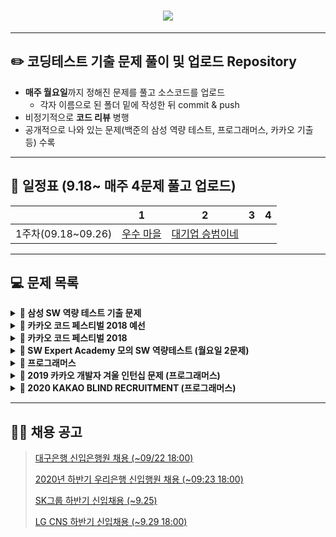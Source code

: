 <h1 align="center"> <img src="https://i.imgur.com/dFC5Bbt.png"> </h1>

------

## ✏️ **코딩테스트 기출 문제 풀이 및 업로드 Repository**

* **매주 월요일**까지 정해진 문제를 풀고 소스코드를 업로드
  * 각자 이름으로 된 폴더 밑에 작성한 뒤 commit & push
* 비정기적으로 **코드 리뷰** 병행
* 공개적으로 나와 있는 문제(백준의 삼성 역량 테스트, 프로그래머스, 카카오 기출 등) 수록

------


## **📅 일정표 (9.18~ 매주 4문제 풀고 업로드)**
| |1|2|3|4|
|:-:|:-:|:-:|:-:|:-:|
|1주차(09.18~09.26)|[우수 마을](https://www.acmicpc.net/problem/1949)|[대기업 승범이네](https://www.acmicpc.net/problem/17831)|||

------

## **💻 문제 목록**

<details markdown="1">
<summary><strong>📄 삼성 SW 역량 테스트 기출 문제</strong></summary>

| 문제 번호 |      제목       |                  URL                  | 풀이(O,X) |
| :-------: | :-------------: | :-----------------------------------: | :-------: |
|   13460   |   구슬 탈출 2   | https://www.acmicpc.net/problem/13460 |     -     |
|   12100   |   2048(Easy)    | https://www.acmicpc.net/problem/12100 |     -     |
|   3190    |       뱀        | https://www.acmicpc.net/problem/3190  |     -     |
|   13458   |    시험 감독    | https://www.acmicpc.net/problem/13458 |     -     |
|   14499   |  주사위 굴리기  | https://www.acmicpc.net/problem/14499 |     -     |
|   14500   |   테트로미노    | https://www.acmicpc.net/problem/14500 |     -     |
|   14501   |      퇴사       | https://www.acmicpc.net/problem/14501 |     -     |
|   14502   |     연구소      | https://www.acmicpc.net/problem/14502 |     -     |
|   14503   |   로봇 청소기   | https://www.acmicpc.net/problem/14503 |     -     |
|   14888   | 연산자 끼워넣기 | https://www.acmicpc.net/problem/14888 |     -     |
|   14889   | 스타트와 링크 | https://www.acmicpc.net/problem/14889 |     -     |
|   14890   | 경사로 | https://www.acmicpc.net/problem/14890 |     -     |
|   14891   | 톱니바퀴 | https://www.acmicpc.net/problem/14891 |     -     |
|   15683   | 감시 | https://www.acmicpc.net/problem/15683	 |     -     |
|   15684   | 사다리 조작 | https://www.acmicpc.net/problem/15684 |     -     |
|   15685   | 드래곤 커브 | https://www.acmicpc.net/problem/15685 |     -     |
|   15686   | 치킨 배달 | https://www.acmicpc.net/problem/15686 |     -     |
|   5373   | 큐빙 | https://www.acmicpc.net/problem/5373 |     -     |
|   16234   | 인구 이동 | https://www.acmicpc.net/problem/16234 |     -     |
|   16235   | 나무 재테크 | https://www.acmicpc.net/problem/16235 |     -     |
|   16236   | 아기 상어 | https://www.acmicpc.net/problem/16236 |     -     |
|   17144   | 미세먼지 안녕! | https://www.acmicpc.net/problem/17144 |     -     |
|   17143   | 낚시왕 | https://www.acmicpc.net/problem/17143 |     -     |
|   17140   | 이차원 배열과 연산 | https://www.acmicpc.net/problem/17140 |     -     |
|   17142   | 연구소 3 | https://www.acmicpc.net/problem/17142 |     -     |
|   17779   | 게리맨더링 2 | https://www.acmicpc.net/problem/17779 |     -     |
|   17837   | 새로운 게임 2 | https://www.acmicpc.net/problem/17837 |     -     |
|   17822   | 원판 돌리기 | https://www.acmicpc.net/problem/17822 |     -     |
|   17825   | 주사위 윷놀이 | https://www.acmicpc.net/problem/17825 |     -     |
|   19235   | 모노미노도미노 | https://www.acmicpc.net/problem/19235 |     -     |
|   19236   | 청소년 상어 | https://www.acmicpc.net/problem/19236 |     -     |
|   19237   | 어른 상어 | https://www.acmicpc.net/problem/19237 |     -     |
|   19238   | 스타트 택시 | https://www.acmicpc.net/problem/19238 |     -     |
------
</details>

<details markdown="1">
<summary><strong>📄 카카오 코드 페스티벌 2018 예선</strong></summary>

| 문제 번호 |   제목    |               URL                | 풀이(O,X) |
| :-------: | :-------: | :------------------------------: | :-------: |
|   15953   | 상금 헌터 | http://acmicpc.net/problem/15953 |     O     |
|   15954   |  인형들   | http://acmicpc.net/problem/15954 |     O     |

------
</details>

<details markdown="1">
<summary><strong>📄 카카오 코드 페스티벌 2018</strong></summary>

| 문제 번호 |         제목         |               URL                | 풀이(O,X) |
| :-------: | :------------------: | :------------------------------: | :-------: |
|   15997   |      승부 예측       | http://acmicpc.net/problem/15997 |     O      |
|   15998   |      카카오머니      | http://acmicpc.net/problem/15998 |     O      |

------
</details>

<details markdown="1">
<summary><strong>📄 SW Expert Academy 모의 SW 역량테스트 (월요일 2문제)</strong></summary>

| 문제 번호 |         제목         |                             URL                              | 풀이(O,X) |
| :-------: | :------------------: | :----------------------------------------------------------: | :-------: |
|   1949    |     등산로 조성      | [클릭](https://swexpertacademy.com/main/code/problem/problemDetail.do?contestProbId=AV5PoOKKAPIDFAUq) |     O     |
|   1953    |     탈주범 검거      | [클릭](https://swexpertacademy.com/main/code/problem/problemDetail.do?contestProbId=AV5PpLlKAQ4DFAUq) |     O     |
|   2105    |     디저트 카페      | [클릭](https://swexpertacademy.com/main/code/problem/problemDetail.do?contestProbId=AV5VwAr6APYDFAWu) |     O     |
|   2112    |      보호 필름       | [클릭](https://swexpertacademy.com/main/code/problem/problemDetail.do?contestProbId=AV5V1SYKAaUDFAWu) |     O     |
|   2117    |    홈 방범 서비스    | [클릭](https://swexpertacademy.com/main/code/problem/problemDetail.do?contestProbId=AV5V61LqAf8DFAWu) |     O     |
|   2382    |     미생물 격리      | [클릭](https://swexpertacademy.com/main/code/problem/problemDetail.do?contestProbId=AV597vbqAH0DFAVl) |     O     |
|   2383    |    점심 식사시간     | [클릭](https://swexpertacademy.com/main/code/problem/problemDetail.do?contestProbId=AV5-BEE6AK0DFAVl) |     O     |
|   4013    |     특이한 자석      | [클릭](https://swexpertacademy.com/main/code/problem/problemDetail.do?contestProbId=AWIeV9sKkcoDFAVH) |     O     |
|   4014    |     활주로 건설      | [클릭](https://swexpertacademy.com/main/code/problem/problemDetail.do?contestProbId=AWIeW7FakkUDFAVH) |     O     |
|   5644    |      무선 충전       | [클릭](https://swexpertacademy.com/main/code/problem/problemDetail.do?contestProbId=AWXRDL1aeugDFAUo) |     O     |
|   5648    | 원자 소멸 시뮬레이션 | [클릭](https://swexpertacademy.com/main/code/problem/problemDetail.do?contestProbId=AWXRFInKex8DFAUo) |     O     |
|   5650    |      핀볼 게임       | [클릭](https://swexpertacademy.com/main/code/problem/problemDetail.do?contestProbId=AWXRF8s6ezEDFAUo) |     O     |
|   5653    |     줄기세포배양     | [클릭](https://swexpertacademy.com/main/code/problem/problemDetail.do?contestProbId=AWXRJ8EKe48DFAUo) |     O     |
|   5656    |      벽돌 깨기       | [클릭](https://swexpertacademy.com/main/code/problem/problemDetail.do?contestProbId=AWXRQm6qfL0DFAUo) |     O     |
|   5658    |  보물상자 비밀번호   | [클릭](https://swexpertacademy.com/main/code/problem/problemDetail.do?contestProbId=AWXRUN9KfZ8DFAUo) |     O     |

------
</details>

<details markdown="1">
<summary><strong>📄 프로그래머스</strong></summary>

|    제목    |                           URL                            | 풀이(O,X) |
| :--------: | :------------------------------------------------------: | :-------: |
| 가장 큰 수 | https://programmers.co.kr/learn/courses/30/lessons/42746 |     O     |
|    카펫    | https://programmers.co.kr/learn/courses/30/lessons/42842 |     O     |
|  조이스틱  | https://programmers.co.kr/learn/courses/30/lessons/42860 |     O     |
|  숫자야구  | https://programmers.co.kr/learn/courses/30/lessons/42841  |     O     |
|  타겟 넘버  | https://programmers.co.kr/learn/courses/30/lessons/43165  |    O     |
|  N으로 표현 | https://programmers.co.kr/learn/courses/30/lessons/42895 |     O     |
| 타일 장식물 | https://programmers.co.kr/learn/courses/30/lessons/43104  |    O     |
| 전화번호 목록 | https://programmers.co.kr/learn/courses/30/lessons/42577 |    O     |
|  네트워크  |https://programmers.co.kr/learn/courses/30/lessons/43162 |       O    |
|    위장    | https://programmers.co.kr/learn/courses/30/lessons/42578 |     O     |
|  단어변환  | https://programmers.co.kr/learn/courses/30/lessons/43163  |     O     |
|    탑    | https://programmers.co.kr/learn/courses/30/lessons/42588 |     O     |
| H-Index | https://programmers.co.kr/learn/courses/30/lessons/42747 | O |
| 입국 심사 | https://programmers.co.kr/learn/courses/30/lessons/43238 | O |
| 예산 | https://programmers.co.kr/learn/courses/30/lessons/43237 | O |

------
</details>



<details markdown="1">
<summary><strong>📄 2019 카카오 개발자 겨울 인턴십 문제 (프로그래머스)</strong></summary>

|         문제         | 레벨 |                           URL                            | 풀이(O, X) |
| :------------------: | :--: | :------------------------------------------------------: | :--------: |
| 크레인 인형뽑기 게임 |  1   | https://programmers.co.kr/learn/courses/30/lessons/64061 |     O     |
|         튜플         |  2   | https://programmers.co.kr/learn/courses/30/lessons/64065 |     O      |
|     불량 사용자      |  3   | https://programmers.co.kr/learn/courses/30/lessons/64064 |     O      |
|     호텔 방 배정     |  3   | https://programmers.co.kr/learn/courses/30/lessons/64063 |     O      |
|   징검다리 건너기    |  4   | https://programmers.co.kr/learn/courses/30/lessons/64062 |     O     |

------
</details>


<details markdown="1">
<summary><strong>📄 2020 KAKAO BLIND RECRUITMENT (프로그래머스)</summary></strong>

|      문제      | 레벨 |                           URL                            | 풀이(O, X) |
| :------------: | :--: | :------------------------------------------------------: | :--------: |
|  문자열 압축   |  2   | https://programmers.co.kr/learn/courses/30/lessons/60057 |     O      |
|   괄호 변환    |  2   | https://programmers.co.kr/learn/courses/30/lessons/60058 |     O      |
| 자물쇠와 열쇠  |  3   | https://programmers.co.kr/learn/courses/30/lessons/60059 |     O      |
| 기둥과 보 설치 |  3   | https://programmers.co.kr/learn/courses/30/lessons/60061 |     O      |
|   외벽 점검    |  3   | https://programmers.co.kr/learn/courses/30/lessons/60062 |     O      |
| 블록 이동하기  |  3   | https://programmers.co.kr/learn/courses/30/lessons/60063 |     O      |
|   가사 검색    |  4   | https://programmers.co.kr/learn/courses/30/lessons/60060 |     O      |

------
</details>

------

## 👨‍👧 채용 공고
> [대구은행 신입은행원 채용 (~09/22 18:00)](https://dgb.recruiter.co.kr/app/jobnotice/view?systemKindCode=MRS2&jobnoticeSn=35666)
>
> [2020년 하반기 우리은행 신입행원 채용 (~09:23 18:00)](https://wooribank.incruit.com/hire/viewhire.asp?projectid=104)
>
> [SK그룹 하반기 신입채용 (~9.25)](https://www.skcareers.com/POS/TRM2102.aspx?PosCD=P2009A110002&rURL=/POS/TRM2101.aspx)
>
> [LG CNS 하반기 신입채용 (~9.29 18:00)](http://apply.lg.com/app/job/RetrieveJobNoticesDetail.rpi?jobNoticeId=12401)
